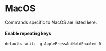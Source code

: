 # MacOS

Commands specific to MacOS are listed here.

#### Enable repeating keys 

    defaults write -g ApplePressAndHoldEnabled 0